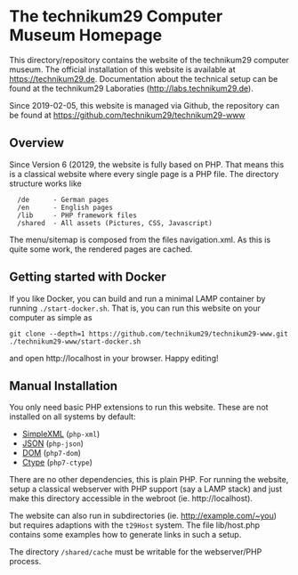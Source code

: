 The technikum29 Computer Museum Homepage
========================================

This directory/repository contains the website of the technikum29 computer
museum. The official installation of this website is available at
https://technikum29.de. Documentation about the technical setup can be found
at the technikum29 Laboraties (http://labs.technikum29.de).

Since 2019-02-05, this website is managed via Github, the repository can be
found at https://github.com/technikum29/technikum29-www

Overview
--------

Since Version 6 (20129, the website is fully based on PHP. That means this
is a classical website where every single page is a PHP file. The directory
structure works like

```
  /de      - German pages
  /en      - English pages
  /lib     - PHP framework files
  /shared  - All assets (Pictures, CSS, Javascript)
```

The menu/sitemap is composed from the files navigation.xml. As this is quite
some work, the rendered pages are cached.

Getting started with Docker
---------------------------

If you like Docker, you can build and run a minimal LAMP container by
running `./start-docker.sh`. That is, you can run this website on your
computer as simple as

```
git clone --depth=1 https://github.com/technikum29/technikum29-www.git
./technikum29-www/start-docker.sh
```

and open http://localhost in your browser. Happy editing!


Manual Installation
-------------------

You only need basic PHP extensions to run this website. These are not installed
on all systems by default:

  * [SimpleXML](https://www.php.net/manual/en/book.simplexml.php) (`php-xml`)
  * [JSON](https://www.php.net/manual/en/book.json.php) (`php-json`)
  * [DOM](https://www.php.net/manual/en/book.dom.php) (`php7-dom`)
  * [Ctype](https://www.php.net/manual/en/ref.ctype.php) (`php7-ctype`)

There are no other dependencies, this is plain PHP. For running the website,
setup a classical webserver with PHP support (say a LAMP stack) and just make
this directory accessible in the webroot (ie. http://localhost).

The website can also run in subdirectories (ie. http://example.com/~you)
but requires adaptions with the `t29Host` system. The file lib/host.php
contains some examples how to generate links in such a setup.

The directory `/shared/cache` must be writable for the webserver/PHP process.

